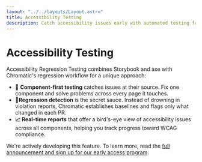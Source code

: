 ```yaml
---
layout: "../../layouts/Layout.astro"
title: Accessibility Testing
description: Catch accessibility issues early with automated testing for your components
---
```


# Accessibility Testing

Accessibility Regression Testing combines Storybook and axe with Chromatic's regression workflow for a unique approach:

- 🧩 **Component-first testing** catches issues at their source. Fix one component and solve problems across every page it touches.
- 🚦**Regression detection** is the secret sauce. Instead of drowning in violation reports, Chromatic establishes baselines and flags only what changed in each PR.
- **📈 Real-time reports** that offer a bird's-eye view of accessibility issues across all components, helping you track progress toward WCAG compliance.

We're actively developing this feature. To learn more, read the [full announcement and sign up for our early access program](https://www.chromatic.com/blog/sneak-peek-accessibility-regression-testing/).

